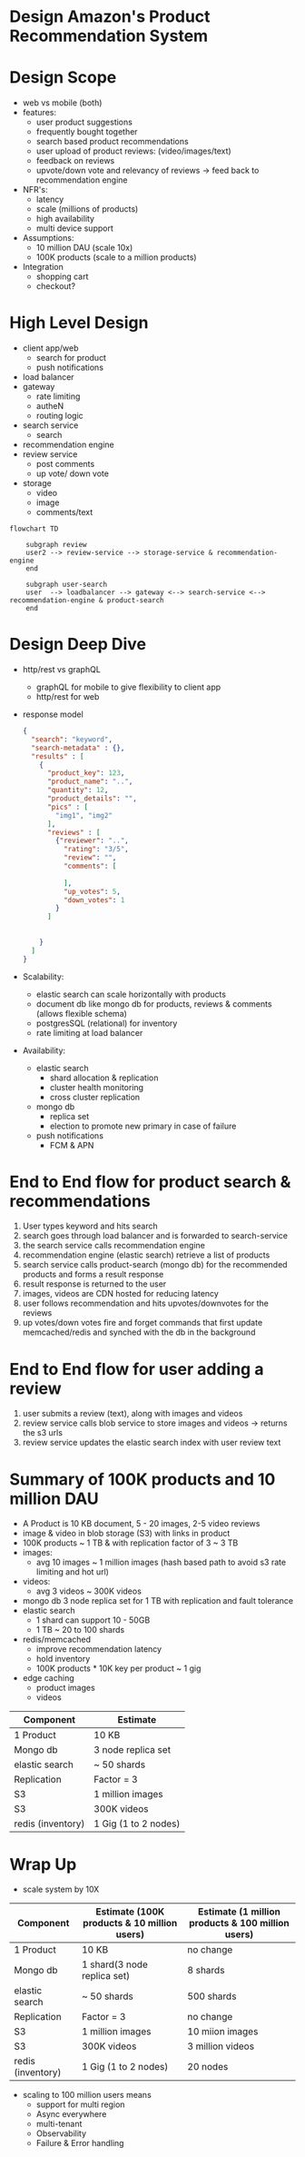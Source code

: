 # Design Amazon's Product Recommendation System

# Design Scope
- web vs mobile (both)
- features:
  - user product suggestions
  - frequently bought  together
  - search based product recommendations
  - user upload of product reviews: (video/images/text)
  - feedback on reviews 
  - upvote/down vote and relevancy of reviews -> feed back to recommendation engine
- NFR's:
  - latency
  - scale (millions of products)
  - high availability
  - multi device support
- Assumptions:
  - 10 million DAU (scale 10x)
  - 100K products (scale to a million products)
- Integration
  - shopping cart
  - checkout?

# High Level Design
- client app/web
  - search for product
  - push notifications
- load balancer
- gateway
  - rate limiting
  - autheN
  - routing logic
- search service
  - search
- recommendation engine
- review service
  - post comments
  - up vote/ down vote
- storage
  - video
  - image
  - comments/text

```mermaid
flowchart TD

    subgraph review
    user2 --> review-service --> storage-service & recommendation-engine
    end
    
    subgraph user-search
    user  --> loadbalancer --> gateway <--> search-service <--> recommendation-engine & product-search
    end

```

# Design Deep Dive
  - http/rest vs graphQL
    - graphQL for mobile to give flexibility to client app
    - http/rest for web
  - response model
      ```json
      {
        "search": "keyword",
        "search-metadata" : {},
        "results" : [
          {
            "product_key": 123,
            "product_name": "..",
            "quantity": 12,
            "product_details": "",
            "pics" : [
              "img1", "img2"
            ],
            "reviews" : [
              {"reviewer": "..",
                "rating": "3/5",
                "review": "",
                "comments": [
                
                ],
                "up_votes": 5,
                "down_votes": 1
              }
            ]
                  
                  
          }
        ]
      }
      ```
  - Scalability:
    - elastic search can scale horizontally with products
    - document db like mongo db for products, reviews & comments (allows flexible schema)
    - postgresSQL (relational) for inventory
    - rate limiting at load balancer

  - Availability:
    - elastic search
      - shard allocation & replication
      - cluster health monitoring
      - cross cluster replication
    - mongo db
      - replica set 
      - election to promote new primary in case of failure
    - push notifications
      - FCM & APN
    
# End to End flow for product search & recommendations

1. User types keyword and hits search
2. search goes through load balancer and is forwarded to search-service
3. the search service calls recommendation engine
4. recommendation engine (elastic search) retrieve a list of products
5. search service calls product-search (mongo db) for the recommended products and forms a result response
6. result response is returned to the user
7. images, videos are CDN hosted for reducing latency
8. user follows recommendation and hits upvotes/downvotes for the reviews
9. up votes/down votes fire and forget commands that first update memcached/redis and synched with the db in the background


# End to End flow for user adding a review 

1. user submits a review (text), along with images and videos
2. review service calls blob service to store images and videos -> returns the s3 urls
3. review service updates the elastic search index with user review text

# Summary of 100K products and 10 million DAU
  - A Product is 10 KB document, 5 - 20 images, 2-5 video reviews
  - image & video in blob storage (S3) with links in product
  - 100K products ~ 1 TB & with replication factor of 3 ~ 3 TB
  - images:
    - avg 10 images ~ 1 million images (hash based path to avoid s3 rate limiting and hot url)
  - videos:
    - avg 3 videos ~ 300K videos
  - mongo db 3 node replica set for 1 TB with replication and fault tolerance
  - elastic search
    - 1 shard can support 10 - 50GB
    - 1 TB ~ 20 to 100 shards  
  - redis/memcached
    - improve recommendation latency
    - hold inventory
    - 100K products * 10K key per product ~ 1 gig
  - edge caching
    - product images
    - videos
        
| Component          | Estimate             |
|--------------------|----------------------|
| 1 Product          | 10 KB                |
| Mongo db           | 3 node replica set   |
| elastic search     | ~ 50 shards          |
| Replication        | Factor = 3           |
| S3                 | 1 million images     |
| S3                 | 300K videos          |
| redis  (inventory) | 1 Gig (1 to 2 nodes) |

# Wrap Up

- scale system by 10X 

| Component          | Estimate    (100K products & 10 million users) | Estimate (1 million products & 100 million users) |
|--------------------|------------------------------------------------|---------------------------------------------------|
| 1 Product          | 10 KB                                          | no change                                         |
| Mongo db           | 1 shard(3 node replica set)                    | 8 shards                                          |                                       
| elastic search     | ~ 50 shards                                    | 500 shards                                        |                                        
| Replication        | Factor = 3                                     | no change                                         |
| S3                 | 1 million images                               | 10 miion images                                   |                                   
| S3                 | 300K videos                                    | 3 million videos                                  |
| redis  (inventory) | 1 Gig (1 to 2 nodes)                           | 20 nodes                                          |

- scaling to 100 million users means 
  - support for  multi region 
  - Async everywhere
  - multi-tenant 
  - Observability 
  - Failure & Error handling